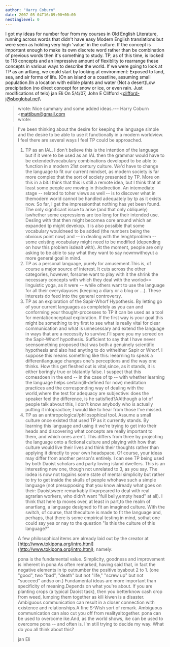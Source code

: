 ```yaml
---
author: "Harry Coburn"
date: 2007-05-04T16:09:00+00:00
nestinglevel: 0
---
```

I got my ideas for number four from my courses in Old English Literature, running across words that didn't have easy Modern English translations but were seen as holding very high 'value' in the culture. If the concept is important enough to make its own discrete word rather than be combination of previous words then it's something to study. TP, as of this time, is locked to 118 concepts and an impressive amount of flexiblity to rearrange these concepts in various ways to describe the world. If we were going to look at TP as an artlang, we could start by looking at environment: Exposed to land, sea, and air forms of life. (On an island or a coastline, assuming small population.)In a location with edible plants and water (Not a desert)Low precipitation (no direct concept for snow or ice, or even rain. Just modifications of telo) jan Eli On 5/4/07, John E Clifford <[clifford-j@sbcglobal.net](mailto://clifford-j@sbcglobal.net)\
> wrote:
Nice summary and some added ideas.---
 Harry Coburn <[mattibun@gmail.com](mailto://mattibun@gmail.com)\
> wrote:

> I've been thinking about the desire for keeping the language simple and the
> desire to be able to use it functionally in a modern worldview. I feel there
> are several ways I feel TP could be approached.
> 
> 1. TP as an IAL. I don't believe this is the intention of the language but
> if it were to be used as an IAL then the grammar would have to be
> extended/vocabulary combinations developed to be able to function in a
> modern 21st century culture. We'd have to change the language to fit our
> current mindset, as modern society is far more complex that the sort of
> society presented by TP. More on this in a bit.I think that this is still a remote idea, but I think that at least some people are moving in thisdirection. An intemediate stage --
 related to toher views as well --
 is to discover what in themodern world cannot be handled adequately by tp as it exists now. So far, I get the impressionthat nothing has yet been found. The only significant issue to arise (and that only obliquely) iswhether some expressions are too long for their intended use. Desling with that then might becomea core around which an expanded tp might devekop. It is also possible that some vocabulary wouldneed to be added (the numbers being the obvious point now) and --
 in dealing with the lenghtproblem --
 some existing vocabulary might need to be modified (depending on how this problem isdealt with). At the moment, people are only asking to be able to say what they want to say nowmwithoyut a more general goal in mind.
> 2. TP as a personal language, purely for amusement.This is, of course a major source of interest. It cuts across the other categories, however, forsome want to play with it the shrink the necessary concepts with which they deal with the worlod== linguistic yoga, as it were --
 while others want to use the language for all their everydayuses (keeping a diary or a blog or ...). These interests do feed into the general controversy.
> 3. TP as an exploration of the Sapir-Whorf Hypothesis. By letting go of your
> current languages as completely as you can and conforming your
> thought-processes to TP it can be used as a tool for mental/conceptual
> exploration. If the first way is your goal this might be something to try
> first to see what is really vital for clear communication and what is
> unnecessary and extend the language in ways that are a necessity to survive.I'll spare you my screed on the Sapir-Whorf hypothesis. Sufficient to say that I have never seensomething proposed that was both a genuinely scientific hypothesis and also had anyting to do witheither Sapir or Whorf. I suppose this means something like this: leearning to speak a differentlanguage changes one's perceptions and the way one thinks. How this get fleshed out is vital,since, as it stands, it is either boringly true or blatantly false. I suspect that this comesdoen in the end --
in the case of tp --
 with whether learning the language helps certain(ill-defined for now) meditation practices and the corresponding way of dealing with the world,where the test for adequacy are subjective: does the speaker feel the difference, is he satisfied?AAlthough a lot of people talk abvout this, I don't know anybody who is actually putting it intopractice; I would like to hear from those I've missed.
> 4. TP as an anthropological/philosophical tool. Assume a small culture once
> existed that used TP as it currently stands. By learning this language and
> using it we're trying to get into their heads and discovering what concepts
> are really important to them, and which ones aren't. This differs from three
> by projecting the language onto a fictional culture and playing with how
> that culture would live their lives and think their thoughts rather than
> applying it directly to your own headspace. Of course, your ideas may differ
> from another person's entirely. I can see TP being used by both Daoist
> scholars and party loving island dwellers.
> This is an interesting new one, though not unrelated to 3, as you say. The iodea is now not togains some state of mental simplicity but rather to try to get inside the skulls of people whohave such a simple language (not presupposing that you know already what goes on their: Daoistswere remarkably ill=prpeared to deal with real agrarian workers, who didn't want "full belly,empty head" at all). I think that here tp moves over, at least in part,to the realm of anartlang, a language designed to fit an imagined culture. With the switch, of course, that theculture is made to fit the language and, perhaps, that there is some empirical testing in mind, sothat one could say yea or nay to the question "Is this the culture of this language?" 
> 
> A few philosophical items are already laid out by the creator at
> [http://www.tokipona.org/intro.html](http://www.tokipona.org/intro.html), namely:
> 
> pona is the fundamental value. Simplicity, goodness and improvement is
> inherent in pona.As often remarked, having said that, in fact the negative elements in tp outnumber the positive byabout 2 to 1. (one "good", two "bad", "death" but not "life," "screw up" but not "succeed" andso on.)
> Fundamental ideas are more important than specificity of meaning.Depends on what you're about. If you are planting crops (a typical Daoist task), then you betterknow cash crop from weed, lumping them together as kili kiwen is a disaster.
> Ambiguous communication can result in a closer connection with existence and
> relationships.A fine S-Wish sort of remark. Ambiguous communication can also cut you off from realityaltogether.
> pona can be used to overcome ike.And, as the world shows, ike can be used to overcome pona --
 and often is.
> I'm still trying to decide my way. What do you all think about this?
> 
> jan Eli
>